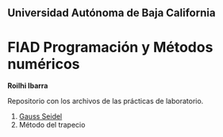 ## Universidad Autónoma de Baja California 
# FIAD Programación y Métodos numéricos 

**Roilhi Ibarra**

Repositorio con los archivos de las prácticas de laboratorio.

1. [Gauss Seidel](https://github.com/roilhi/Proyecto_PyMN_2020_2/blob/main/codigos%20P3/GaussSeidel.c)
2. Método del trapecio

